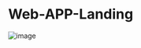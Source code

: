 # Web-APP-Landing

![image](https://user-images.githubusercontent.com/62152994/145819317-0dc47a69-79a1-44cf-a256-ba1067da466d.png)
